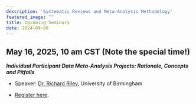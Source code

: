 ```yaml
---
description: 'Systematic Reviews and Meta-Analysis Methodology'
featured_image: ""
title: Upcoming Seminars
date: 2024-09-08
---
```


## May 16, 2025, 10 am CST (Note the special time!)

***Individual Participant Data Meta-Analysis Projects: Rationale, Concepts and Pitfalls***

- Speaker: [Dr. Richard Riley](https://www.birmingham.ac.uk/staff/profiles/applied-health/riley-richard), University of Birmingham

-  [Register here](https://us06web.zoom.us/meeting/register/tZIldOuorzwiGNAnEoedUXskxj2maT3GbmBH#/registration).

